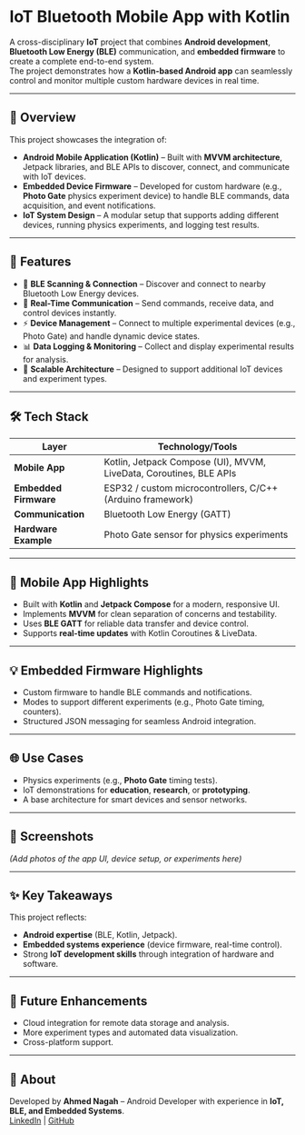 # IoT Bluetooth Mobile App with Kotlin

A cross-disciplinary **IoT** project that combines **Android development**, **Bluetooth Low Energy (BLE)** communication, and **embedded firmware** to create a complete end-to-end system.  
The project demonstrates how a **Kotlin-based Android app** can seamlessly control and monitor multiple custom hardware devices in real time.

---

## 🔹 Overview
This project showcases the integration of:
- **Android Mobile Application (Kotlin)** – Built with **MVVM architecture**, Jetpack libraries, and BLE APIs to discover, connect, and communicate with IoT devices.
- **Embedded Device Firmware** – Developed for custom hardware (e.g., **Photo Gate** physics experiment device) to handle BLE commands, data acquisition, and event notifications.
- **IoT System Design** – A modular setup that supports adding different devices, running physics experiments, and logging test results.

---

## 🚀 Features
- 📡 **BLE Scanning & Connection** – Discover and connect to nearby Bluetooth Low Energy devices.
- 🔄 **Real-Time Communication** – Send commands, receive data, and control devices instantly.
- ⚡ **Device Management** – Connect to multiple experimental devices (e.g., Photo Gate) and handle dynamic device states.
- 📊 **Data Logging & Monitoring** – Collect and display experimental results for analysis.
- 🧩 **Scalable Architecture** – Designed to support additional IoT devices and experiment types.

---

## 🛠️ Tech Stack
| Layer               | Technology/Tools                          |
|----------------------|--------------------------------------------|
| **Mobile App**      | Kotlin, Jetpack Compose (UI), MVVM, LiveData, Coroutines, BLE APIs |
| **Embedded Firmware**| ESP32 / custom microcontrollers, C/C++ (Arduino framework) |
| **Communication**   | Bluetooth Low Energy (GATT) |
| **Hardware Example** | Photo Gate sensor for physics experiments |

---

## 📱 Mobile App Highlights
- Built with **Kotlin** and **Jetpack Compose** for a modern, responsive UI.
- Implements **MVVM** for clean separation of concerns and testability.
- Uses **BLE GATT** for reliable data transfer and device control.
- Supports **real-time updates** with Kotlin Coroutines & LiveData.

---

## 💡 Embedded Firmware Highlights
- Custom firmware to handle BLE commands and notifications.
- Modes to support different experiments (e.g., Photo Gate timing, counters).
- Structured JSON messaging for seamless Android integration.

---

## 🌐 Use Cases
- Physics experiments (e.g., **Photo Gate** timing tests).
- IoT demonstrations for **education**, **research**, or **prototyping**.
- A base architecture for smart devices and sensor networks.

---

## 📸 Screenshots
*(Add photos of the app UI, device setup, or experiments here)*

---

## ✨ Key Takeaways
This project reflects:
- **Android expertise** (BLE, Kotlin, Jetpack).
- **Embedded systems experience** (device firmware, real-time control).
- Strong **IoT development skills** through integration of hardware and software.

---

## 🔮 Future Enhancements
- Cloud integration for remote data storage and analysis.
- More experiment types and automated data visualization.
- Cross-platform support.

---

## 🤝 About
Developed by **Ahmed Nagah** – Android Developer with experience in **IoT, BLE, and Embedded Systems**.  
[LinkedIn](https://www.linkedin.com/in/a-nagah) | [GitHub](https://github.com/n-jah)
